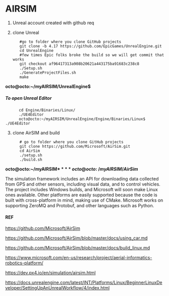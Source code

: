 # AIRSIM
1. Unreal account created with github req
2. clone Unreal

          #go to folder where you clone GitHub projects
          git clone -b 4.17 https://github.com/EpicGames/UnrealEngine.git
          cd UnrealEngine
          #few times Epic folks broke the build so we will get commit that works
          git checkout af96417313a908b20621a443175ba91683c238c8
          ./Setup.sh
          ./GenerateProjectFiles.sh
          make

**octo@octo:~/myAIRSIM/UnrealEngine$**

##### To open Unreal Editor

          cd Engine/Binaries/Linux/ 
          ./UE4Editor
          octo@octo:~/myAIRSIM/UnrealEngine/Engine/Binaries/Linux$ ./UE4Editor


3. clone AirSIM and build

          # go to folder where you clone GitHub projects
          git clone https://github.com/Microsoft/AirSim.git
          cd AirSim
          ./setup.sh
          ./build.sh
          
**octo@octo:~/myAIRSIM$**
**octo@octo:~/myAIRSIM/AirSim$**



The simulation framework includes an API for downloading data collected from GPS and other sensors, including visual data, and to control vehicles. The project includes Windows builds, and Microsoft will soon make Linux ones available. Other platforms are easily supported because the code is built with cross-platform in mind, making use of CMake. Microsoft works on supporting ZeroMQ and Protobuf, and other languages such as Python.


#### REF

https://github.com/Microsoft/AirSim

https://github.com/Microsoft/AirSim/blob/master/docs/using_car.md

https://github.com/Microsoft/AirSim/blob/master/docs/build_linux.md

https://www.microsoft.com/en-us/research/project/aerial-informatics-robotics-platform/

https://dev.px4.io/en/simulation/airsim.html

https://docs.unrealengine.com/latest/INT/Platforms/Linux/BeginnerLinuxDeveloper/SettingUpAnUnrealWorkflow/4/index.html
